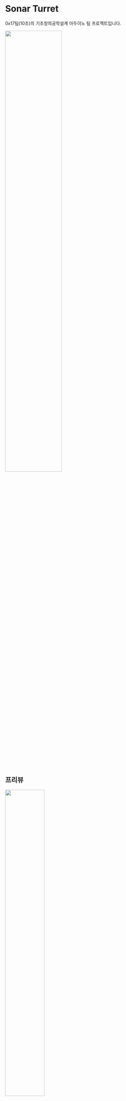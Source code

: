 # Sonar Turret
0x17팀(10조)의 기초창의공학설계 아두이노 팀 프로젝트입니다.


<img src = "https://github.com/2023-CLASS-1-Creative-ENG-Design/0x17_Sonar_Turret/assets/124416213/952de982-a956-418c-b9b4-15c374320e0a" width="60%"></img>


## 프리뷰 
<img src = "https://github.com/2023-CLASS-1-Creative-ENG-Design/0x17_Sonar_Turret/assets/124416213/0d8a4bde-6bb2-468c-ac6d-0f0e2dc4f754" width="50%"></img>  

<img src = "https://github.com/2023-CLASS-1-Creative-ENG-Design/0x17_Sonar_Turret/assets/124416213/24d8c87f-6dab-4172-ab3a-7b831d610bc0" width="40%"></img>    

<img src = "https://github.com/2023-CLASS-1-Creative-ENG-Design/0x17_Sonar_Turret/assets/124416213/69a1ba70-7e6a-4e3c-94ab-477aea4210b4" width="40%"></img>  


### 알림
* 과정, 소감 등 자세한 내용은 [Wiki](https://github.com/2023-CLASS-1-Creative-ENG-Design/0x17_Sonar_Turret/wiki)에 기입해두었습니다.  
* 프로젝트 진행중 어려움은 [Issues](https://github.com/2023-CLASS-1-Creative-ENG-Design/0x17_Sonar_Turret/issues)  



 
